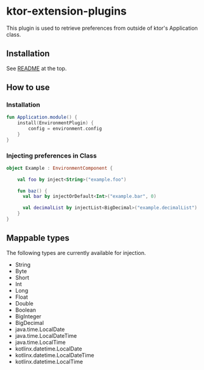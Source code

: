 # ktor-extension-plugins

This plugin is used to retrieve preferences from outside of ktor's Application class.

## Installation

See [README](../README.md) at the top.

## How to use

### Installation

```kotlin
fun Application.module() {
    install(EnvironmentPlugin) {
        config = environment.config
    }
}
```

### Injecting preferences in Class

```kotlin
object Example : EnvironmentComponent {
  
    val foo by inject<String>("example.foo")
  
    fun baz() {
      val bar by injectOrDefault<Int>("example.bar", 0)
      
      val decimalList by injectList<BigDecimal>("example.decimalList")
    }
}
```

## Mappable types

The following types are currently available for injection.

- String
- Byte
- Short
- Int
- Long
- Float
- Double
- Boolean
- BigInteger
- BigDecimal
- java.time.LocalDate
- java.time.LocalDateTime
- java.time.LocalTime
- kotlinx.datetime.LocalDate
- kotlinx.datetime.LocalDateTime
- kotlinx.datetime.LocalTime
